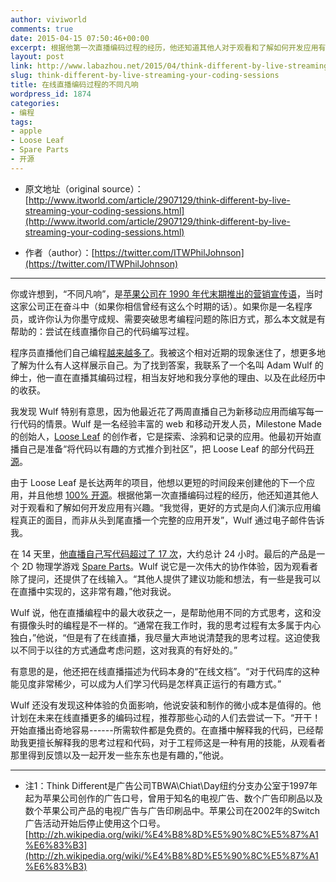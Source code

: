```yaml
---
author: viviworld
comments: true
date: 2015-04-15 07:50:46+00:00
excerpt: 根据他第一次直播编码过程的经历，他还知道其他人对于观看和了解如何开发应用有兴趣。“我觉得，更好的方式是向人们演示应用编程真正的面目，而非从头到尾直播一个完整的应用开发”
layout: post
link: http://www.labazhou.net/2015/04/think-different-by-live-streaming-your-coding-sessions/
slug: think-different-by-live-streaming-your-coding-sessions
title: 在线直播编码过程的不同凡响
wordpress_id: 1874
categories:
- 编程
tags:
- apple
- Loose Leaf
- Spare Parts
- 开源
---
```



	
  * 原文地址（original source）：[http://www.itworld.com/article/2907129/think-different-by-live-streaming-your-coding-sessions.html](http://www.itworld.com/article/2907129/think-different-by-live-streaming-your-coding-sessions.html)

	
  * 作者（author）：[https://twitter.com/ITWPhilJohnson](https://twitter.com/ITWPhilJohnson)





* * *



你或许想到，“不同凡响”，是[苹果公司在 1990 年代末期推出的营销宣传语](http://www.forbes.com/sites/onmarketing/2011/12/14/the-real-story-behind-apples-think-different-campaign/)，当时这家公司正在奋斗中（如果你相信曾经有这么个时期的话）。如果你是一名程序员，或许你认为你墨守成规、需要突破思考编程问题的陈旧方式，那么本文就是有帮助的：尝试在线直播你自己的代码编写过程。

程序员直播他们自己编程[越来越多了](http://www.itworld.com/article/2882012/now-you-can-watch-people-write-code-live.html)。我被这个相对近期的现象迷住了，想更多地了解为什么有人这样展示自己。为了找到答案，我联系了一个名叫 Adam Wulf 的绅士，他一直在直播其编码过程，相当友好地和我分享他的理由、以及在此经历中的收获。

我发现 Wulf 特别有意思，因为他最近花了两周直播自己为新移动应用而编写每一行代码的情景。Wulf 是一名经验丰富的 web 和移动开发人员，Milestone Made 的创始人，[Loose Leaf](https://getlooseleaf.com/) 的创作者，它是探索、涂鸦和记录的应用。他最初开始直播自己是准备“将代码以有趣的方式推介到社区”，把 Loose Leaf 的部分代码[开源](http://www.labazhou.net/2015/03/what-happened-while-contributing-to-open-source-on-a-daily-basis-for-one-year/)。

由于 Loose Leaf 是长达两年的项目，他想以更短的时间段来创建他的下一个应用，并且他想 [100% 开源](https://github.com/adamwulf/spare-parts-app)。根据他第一次直播编码过程的经历，他还知道其他人对于观看和了解如何开发应用有兴趣。“我觉得，更好的方式是向人们演示应用编程真正的面目，而非从头到尾直播一个完整的应用开发”，Wulf 通过电子邮件告诉我。

在 14 天里，[他直播自己写代码超过了 17 次](http://www.sparepartsapp.com/only-2-weeks/)，大约总计 24 小时。最后的产品是一个 2D 物理学游戏 [Spare Parts](http://www.sparepartsapp.com/)。Wulf 说它是一次伟大的协作体验，因为观看者除了提问，还提供了在线输入。“其他人提供了建议功能和想法，有一些是我可以在直播中实现的，这非常有趣，”他对我说。

Wulf 说，他在直播编程中的最大收获之一，是帮助他用不同的方式思考，这和没有摄像头时的编程是不一样的。“通常在我工作时，我的思考过程有太多属于内心独白，”他说，“但是有了在线直播，我尽量大声地说清楚我的思考过程。这迫使我以不同于以往的方式通盘考虑问题，这对我真的有好处的。”

有意思的是，他还把在线直播描述为代码本身的“在线文档”。“对于代码库的这种能见度非常稀少，可以成为人们学习代码是怎样真正运行的有趣方式。”

Wulf 还没有发现这种体验的负面影响，他说安装和制作的微小成本是值得的。他计划在未来在线直播更多的编码过程，推荐那些心动的人们去尝试一下。“开干！开始直播出奇地容易------所需软件都是免费的。在直播中解释我的代码，已经帮助我更擅长解释我的思考过程和代码，对于工程师这是一种有用的技能，从观看者那里得到反馈以及一起开发一些东东也是有趣的，”他说。



* * *






	
  * 注1：Think Different是广告公司TBWA\Chiat\Day纽约分支办公室于1997年起为苹果公司创作的广告口号，曾用于知名的电视广告、数个广告印刷品以及数个苹果公司产品的电视广告与广告印刷品中。苹果公司在2002年的Switch广告活动开始后停止使用这个口号。[http://zh.wikipedia.org/wiki/%E4%B8%8D%E5%90%8C%E5%87%A1%E6%83%B3](http://zh.wikipedia.org/wiki/%E4%B8%8D%E5%90%8C%E5%87%A1%E6%83%B3)


